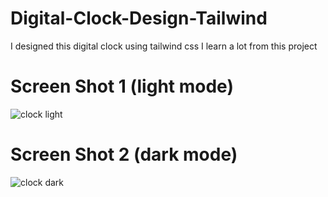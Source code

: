 # Digital-Clock-Design-Tailwind
I designed this digital clock using tailwind css I learn a lot from this project
# Screen Shot 1 (light mode)

![clock light](https://github.com/saifullah72437/Digital-Clock-Design-Tailwind/assets/73275780/5a50c87d-c704-4570-9bcb-1b0a8491e25f)


# Screen Shot 2 (dark mode)

![clock dark](https://github.com/saifullah72437/Digital-Clock-Design-Tailwind/assets/73275780/bac447cb-e5b8-4358-9618-0249063c057b)
